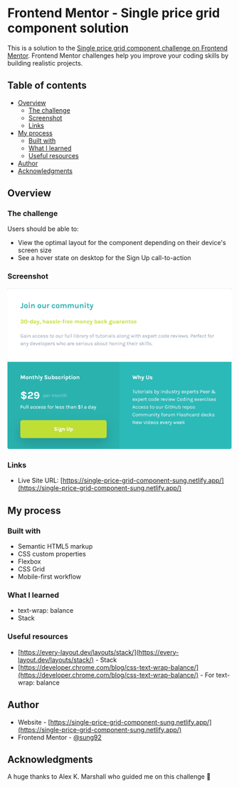 # Frontend Mentor - Single price grid component solution

This is a solution to the [Single price grid component challenge on Frontend Mentor](https://www.frontendmentor.io/challenges/single-price-grid-component-5ce41129d0ff452fec5abbbc). Frontend Mentor challenges help you improve your coding skills by building realistic projects. 

## Table of contents

- [Overview](#overview)
  - [The challenge](#the-challenge)
  - [Screenshot](#screenshot)
  - [Links](#links)
- [My process](#my-process)
  - [Built with](#built-with)
  - [What I learned](#what-i-learned)
  - [Useful resources](#useful-resources)
- [Author](#author)
- [Acknowledgments](#acknowledgments)

## Overview

### The challenge

Users should be able to:

- View the optimal layout for the component depending on their device's screen size
- See a hover state on desktop for the Sign Up call-to-action

### Screenshot

![single price grid](image.png)

### Links

- Live Site URL: [https://single-price-grid-component-sung.netlify.app/](https://single-price-grid-component-sung.netlify.app/)

## My process

### Built with

- Semantic HTML5 markup
- CSS custom properties
- Flexbox
- CSS Grid
- Mobile-first workflow

### What I learned

- text-wrap: balance
- Stack

### Useful resources

- [https://every-layout.dev/layouts/stack/](https://every-layout.dev/layouts/stack/) - Stack
- [https://developer.chrome.com/blog/css-text-wrap-balance/](https://developer.chrome.com/blog/css-text-wrap-balance/) - For text-wrap: balance


## Author

- Website - [https://single-price-grid-component-sung.netlify.app/](https://single-price-grid-component-sung.netlify.app/)
- Frontend Mentor - [@sung92](https://www.frontendmentor.io/profile/sung92)

## Acknowledgments

A huge thanks to Alex K. Marshall who guided me on this challenge 🙌

